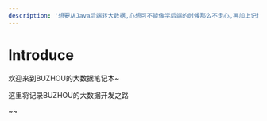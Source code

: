 ```yaml
---
description: '想要从Java后端转大数据,心想可不能像学后端的时候那么不走心,再加上记忆力不太好,想尽可能多记录多思考!'
---
```


# Introduce

欢迎来到BUZHOU的大数据笔记本~

这里将记录BUZHOU的大数据开发之路

~~

